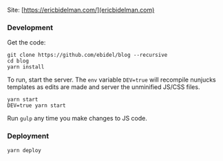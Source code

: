 Site: [https://ericbidelman.com/](ericbidelman.com)

### Development

Get the code:

    git clone https://github.com/ebidel/blog --recursive
    cd blog
    yarn install

To run, start the server. The `env` variable `DEV=true` will recompile
nunjucks templates as edits are made and server the unminified JS/CSS files.

    yarn start
    DEV=true yarn start

Run `gulp` any time you make changes to JS code.

### Deployment

    yarn deploy
